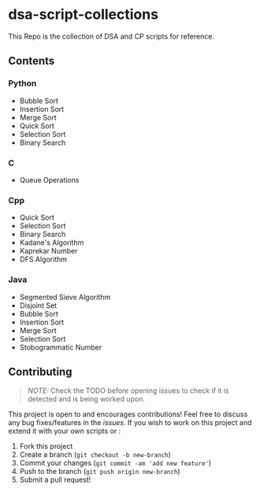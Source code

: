 # dsa-script-collections

This Repo is the collection of DSA and CP scripts for reference.

## Contents

### Python

- Bubble Sort
- Insertion Sort
- Merge Sort
- Quick Sort
- Selection Sort
- Binary Search

### C

- Queue Operations

### Cpp

- Quick Sort
- Selection Sort
- Binary Search
- Kadane's Algorithm
- Kaprekar Number
- DFS Algorithm

### Java

- Segmented Sieve Algorithm
- Disjoint Set
- Bubble Sort
- Insertion Sort
- Merge Sort
- Selection Sort
- Stobogrammatic Number

## Contributing

> _NOTE:_ Check the TODO before opening issues to check if it is detected and is being worked upon.

This project is open to and encourages contributions! Feel free to discuss any bug fixes/features in the _issues_. If you wish to work on this project and extend it with your own scripts or :

1.  Fork this project
2.  Create a branch (`git checkout -b new-branch`)
3.  Commit your changes (`git commit -am 'add new feature'`)
4.  Push to the branch (`git push origin new-branch`)
5.  Submit a pull request!
